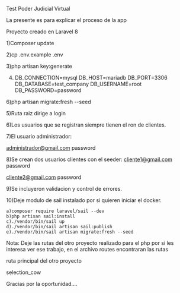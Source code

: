 Test Poder Judicial Virtual

La presente es para explicar el proceso de la app

Proyecto creado en Laravel 8

1)Composer update

2)cp .env.example .env

3)php artisan key:generate

4.  DB_CONNECTION=mysql
    DB_HOST=mariadb
    DB_PORT=3306
    DB_DATABASE=test_company
    DB_USERNAME=root
    DB_PASSWORD=password

6)php artisan migrate:fresh --seed

5)Ruta raiz dirige a login

6)Los usuarios que se registran siempre tienen el ron de clientes.

7)El usuario administrador:

administrador@gmail.com
password

8)Se crean dos usuarios clientes con el seeder:
cliente1@gmail.com
password

cliente2@gmail.com
password

9)Se incluyeron validacion y control de errores.

10)Deje modulo de sail instalado por si quieren iniciar el docker.

    a)composer require laravel/sail --dev
    b)php artisan sail:install
    c)./vendor/bin/sail up
    d)./vendor/bin/sail artisan sail:publish
    e)./vendor/bin/sail artisan migrate:fresh --seed

Nota: Deje las rutas del otro proyecto realizado para el php por si les interesa ver ese trabajo, en el archivo routes encontraran las rutas

ruta principal del otro proyecto

selection_cow

Gracias por la oportunidad....
